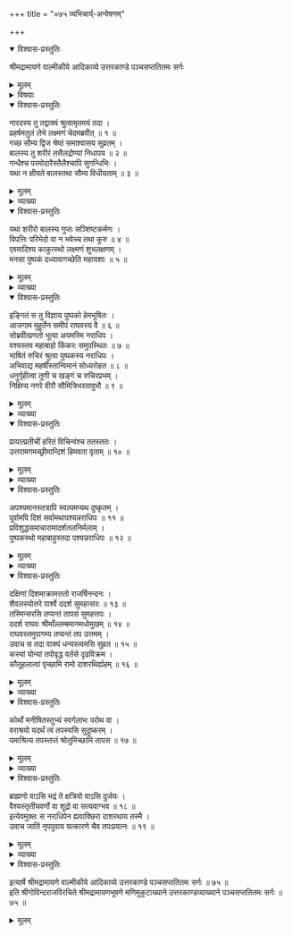 +++
title = "०७५ व्यभिचार्य्-अन्वेषणम्"

+++

<details open><summary>विश्वास-प्रस्तुतिः</summary>

श्रीमद्रामायणे वाल्मीकीये आदिकाव्ये उत्तरकाण्डे पञ्चसप्ततितमः सर्गः
</details>

<details><summary>मूलम्</summary>

श्रीमद्रामायणे वाल्मीकीये आदिकाव्ये उत्तरकाण्डे पञ्चसप्ततितमः सर्गः
</details>

<details><summary>विषयाः</summary>

नारद-वचन-श्रवण-हृष्टेन रामेण  
लक्ष्मणं प्रति ब्राह्मण-बालक-कलेबरस्य  
तैल-द्रोण्यां निधापनेन  
रक्षण-चोदन-पूर्वकं  
स्मरण-मात्र-संनिहित-पुष्पक--विमानारोहणेन  
क्रमेण प्रतीच्यादि-दिक्-चतुष्टये  
दुष्कृत-कारिणो ऽन्वेषणम् ॥ १ ॥  
दक्षिणस्यां दिशि  
शैवल-शैलोत्तर-पार्श्व-वर्ति--सरस्-तीरे  
अधो-मूर्धतया तपस्यतः कस्यचिद् अवलोकनम् ॥ २ ॥  
तथा तं प्रति तदीय-वर्णस्य तद्-अभिलषित-तपः फलस्य च प्रश्नः ॥ ३ ॥
</details>

<details open><summary>विश्वास-प्रस्तुतिः</summary>

नारदस्य तु तद्वाक्यं श्रुत्वामृतमयं तदा ।  
प्रहर्षमतुलं लेभे लक्ष्मणं चेदमब्रवीत् ॥ १ ॥  
गच्छ सौम्य द्विज श्रेष्ठं समाश्वासय सुव्रतम् ।  
बालस्य तु शरीरं तत्तैलद्रोण्यां निधापय ॥ २ ॥  
गन्धैश्च परमोदारैस्तैलैश्चापि सुगन्धिभिः ।  
यथा न क्षीयते बालस्तथा सौम्य विधीयताम् ॥ ३ ॥
</details>

<details><summary>मूलम्</summary>

नारदस्य तु तद्वाक्यं श्रुत्वामृतमयं तदा ।  
प्रहर्षमतुलं लेभे लक्ष्मणं चेदमब्रवीत् ॥ १ ॥  
गच्छ सौम्य द्विज श्रेष्ठं समाश्वासय सुव्रतम् ।  
बालस्य तु शरीरं तत्तैलद्रोण्यां निधापय ॥ २ ॥  
गन्धैश्च परमोदारैस्तैलैश्चापि सुगन्धिभिः ।  
यथा न क्षीयते बालस्तथा सौम्य विधीयताम् ॥ ३ ॥
</details>

<details><summary>व्याख्या</summary>

नारदस्येत्यादि ॥ १-३ ॥
</details>

<details open><summary>विश्वास-प्रस्तुतिः</summary>

यथा शरीरो बालस्य गुप्तः सञ्शिष्टकर्मणः ।  
विपत्तिः परिभेदो वा न भवेच्च तथा कुरु ॥ ४ ॥  
एवमादिश्य काकुत्स्थो लक्ष्मणं शुभलक्षणम् ।  
मनसा पुष्पकं दध्यावागच्छेति महायशाः ॥ ५ ॥
</details>

<details><summary>मूलम्</summary>

यथा शरीरो बालस्य गुप्तः सञ्शिष्टकर्मणः ।  
विपत्तिः परिभेदो वा न भवेच्च तथा कुरु ॥ ४ ॥  
एवमादिश्य काकुत्स्थो लक्ष्मणं शुभलक्षणम् ।  
मनसा पुष्पकं दध्यावागच्छेति महायशाः ॥ ५ ॥
</details>

<details><summary>व्याख्या</summary>

उक्तार्थस्य विवरणं-यथेत्यादि ॥ बालस्य शरीर इति लिङ्गव्यत्ययः । विपत्तिः स्वरूपनाशः । भेदः सन्धिबन्धादिविनिर्मु क्तिः ॥ ४-५ ॥
</details>

<details open><summary>विश्वास-प्रस्तुतिः</summary>

इङ्गितं स तु विज्ञाय पुष्पको हेमभूषितः ।  
आजगाम मुहूर्तेन समीपं राघवस्य वै ॥ ६ ॥  
सोब्रवीत्प्रणतो भूत्वा अयमस्मि नराधिप ।  
वश्यस्तव महाबाहो किंकरः समुपस्थितः ॥ ७ ॥  
भाषितं रुचिरं श्रुत्वा पुष्पकस्य नराधिपः ।  
अभिवाद्य महर्षींस्तान्विमानं सोध्यरोहत ॥ ८ ॥  
धनुर्गृहीत्वा तूणी च खङ्गं च रुचिरप्रभम् ।  
निक्षिप्य नगरे वीरौ सौमित्रिभरतावुभौ ॥ ९ ॥
</details>

<details><summary>मूलम्</summary>

इङ्गितं स तु विज्ञाय पुष्पको हेमभूषितः ।  
आजगाम मुहूर्तेन समीपं राघवस्य वै ॥ ६ ॥  
सोब्रवीत्प्रणतो भूत्वा अयमस्मि नराधिप ।  
वश्यस्तव महाबाहो किंकरः समुपस्थितः ॥ ७ ॥  
भाषितं रुचिरं श्रुत्वा पुष्पकस्य नराधिपः ।  
अभिवाद्य महर्षींस्तान्विमानं सोध्यरोहत ॥ ८ ॥  
धनुर्गृहीत्वा तूणी च खङ्गं च रुचिरप्रभम् ।  
निक्षिप्य नगरे वीरौ सौमित्रिभरतावुभौ ॥ ९ ॥
</details>

<details><summary>व्याख्या</summary>

स त्विति । पुष्पकाधिष्ठातृचेतन इत्यर्थः ॥ ६-९ ॥
</details>

<details open><summary>विश्वास-प्रस्तुतिः</summary>

प्रायात्प्रतीचीं हरितं विचिन्वंश्च ततस्ततः ।  
उत्तरामगमच्छ्रीमान्दिशं हिमवता वृताम् ॥ १० ॥
</details>

<details><summary>मूलम्</summary>

प्रायात्प्रतीचीं हरितं विचिन्वंश्च ततस्ततः ।  
उत्तरामगमच्छ्रीमान्दिशं हिमवता वृताम् ॥ १० ॥
</details>

<details><summary>व्याख्या</summary>

हरितं दिशं विचिन्वन्निति । शूद्रतपस्विनमिति शेषः ॥ १० ॥
</details>

<details open><summary>विश्वास-प्रस्तुतिः</summary>

अपश्यमानस्तत्रापि स्वल्पमप्यथ दुष्कृतम् ।  
पूर्वामपि दिशं सर्वामथापश्यन्नराधिपः ॥ ११ ॥  
प्रविशुद्धसमाचारामादर्शतलनिर्मलाम् ।  
पुष्पकस्थो महाबाहुस्तदा पश्यन्नराधिपः ॥ १२ ॥
</details>

<details><summary>मूलम्</summary>

अपश्यमानस्तत्रापि स्वल्पमप्यथ दुष्कृतम् ।  
पूर्वामपि दिशं सर्वामथापश्यन्नराधिपः ॥ ११ ॥  
प्रविशुद्धसमाचारामादर्शतलनिर्मलाम् ।  
पुष्पकस्थो महाबाहुस्तदा पश्यन्नराधिपः ॥ १२ ॥
</details>

<details><summary>व्याख्या</summary>

अपश्यमानः अपश्यन् ॥ ११-१२
</details>

<details open><summary>विश्वास-प्रस्तुतिः</summary>

दक्षिणां दिशमाक्रामत्ततो राजर्षिनन्दनः ।  
शैवलस्योत्तरे पार्श्वे ददर्श सुमहत्सरः ॥ १३ ॥  
तस्मिन्सरसि तप्यन्तं तापसं सुमहत्तपः ।  
ददर्श राघवः श्रीमाँल्लम्बमानमधोमुखम् ॥ १४ ॥  
राघवस्तमुपागम्य तप्यन्तं तप उत्तमम् ।  
उवाच स तदा वाक्यं धन्यस्त्वमसि सुव्रत ॥ १५ ॥  
कस्यां योन्यां तपोवृद्ध वर्तसे दृढविक्रम ।  
कौतूहलात्वां पृच्छामि रामो दाशरथिर्ह्यहम् ॥ १६ ॥
</details>

<details><summary>मूलम्</summary>

दक्षिणां दिशमाक्रामत्ततो राजर्षिनन्दनः ।  
शैवलस्योत्तरे पार्श्वे ददर्श सुमहत्सरः ॥ १३ ॥  
तस्मिन्सरसि तप्यन्तं तापसं सुमहत्तपः ।  
ददर्श राघवः श्रीमाँल्लम्बमानमधोमुखम् ॥ १४ ॥  
राघवस्तमुपागम्य तप्यन्तं तप उत्तमम् ।  
उवाच स तदा वाक्यं धन्यस्त्वमसि सुव्रत ॥ १५ ॥  
कस्यां योन्यां तपोवृद्ध वर्तसे दृढविक्रम ।  
कौतूहलात्वां पृच्छामि रामो दाशरथिर्ह्यहम् ॥ १६ ॥
</details>

<details><summary>व्याख्या</summary>

॥ शैवलाख्यस्य विन्ध्यसमीपवर्तिगिरेः ॥ १३-१६ ॥
</details>

<details open><summary>विश्वास-प्रस्तुतिः</summary>

कोर्थो मनीषितस्तुभ्यं स्वर्गलाभः परोथ वा ।  
वराश्रयो यदर्थं त्वं तपस्यसि सुदुष्करम् ।  
यमाश्रित्य तपस्तप्तं श्रोतुमिच्छामि तापस ॥ १७ ॥
</details>

<details><summary>मूलम्</summary>

कोर्थो मनीषितस्तुभ्यं स्वर्गलाभः परोथ वा ।  
वराश्रयो यदर्थं त्वं तपस्यसि सुदुष्करम् ।  
यमाश्रित्य तपस्तप्तं श्रोतुमिच्छामि तापस ॥ १७ ॥
</details>

<details><summary>व्याख्या</summary>

तुभ्यं तव । वराश्रयः तपः-प्रीतदेवतावरलभ्यो मनीषितोभीष्टोर्थः स्वर्भोगो वा अन्यो वा । यमाश्रित्य ॥ १७ ॥
</details>

<details open><summary>विश्वास-प्रस्तुतिः</summary>

ब्राह्मणो वाऽसि भद्रं ते क्षत्रियो वाऽसि दुर्जयः ।  
वैश्यस्तृतीयवर्णो वा शूद्रो वा सत्यवाग्भव ॥ १८ ॥  
इत्येवमुक्तः स नराधिपेन ह्यवाक्छिरा दाशरथाय तस्मै ।  
उवाच जातिं नृपपुवाय यत्कारणे चैव तपःप्रयत्नः ॥ १९ ॥
</details>

<details><summary>मूलम्</summary>

ब्राह्मणो वाऽसि भद्रं ते क्षत्रियो वाऽसि दुर्जयः ।  
वैश्यस्तृतीयवर्णो वा शूद्रो वा सत्यवाग्भव ॥ १८ ॥  
इत्येवमुक्तः स नराधिपेन ह्यवाक्छिरा दाशरथाय तस्मै ।  
उवाच जातिं नृपपुवाय यत्कारणे चैव तपःप्रयत्नः ॥ १९ ॥
</details>

<details><summary>व्याख्या</summary>

सत्यवाग्भव सत्यं कथयेत्यर्थः ॥ १८-१९ ॥
</details>

<details open><summary>विश्वास-प्रस्तुतिः</summary>

इत्यार्षे श्रीमद्रामायणे वाल्मीकीये आदिकाव्ये उत्तरकाण्डे पञ्चसप्ततितमः सर्गः ॥ ७५ ॥  
इति श्रीगोविन्दराजविरचिते श्रीमद्रामायणभूषणे मणिमुकुटाख्याने उत्तरकाण्डव्याख्याने पञ्चसप्ततितमः सर्गः ॥ ७५ ॥
</details>

<details><summary>मूलम्</summary>

इत्यार्षे श्रीमद्रामायणे वाल्मीकीये आदिकाव्ये उत्तरकाण्डे पञ्चसप्ततितमः सर्गः ॥ ७५ ॥  
इति श्रीगोविन्दराजविरचिते श्रीमद्रामायणभूषणे मणिमुकुटाख्याने उत्तरकाण्डव्याख्याने पञ्चसप्ततितमः सर्गः ॥ ७५ ॥
</details>

